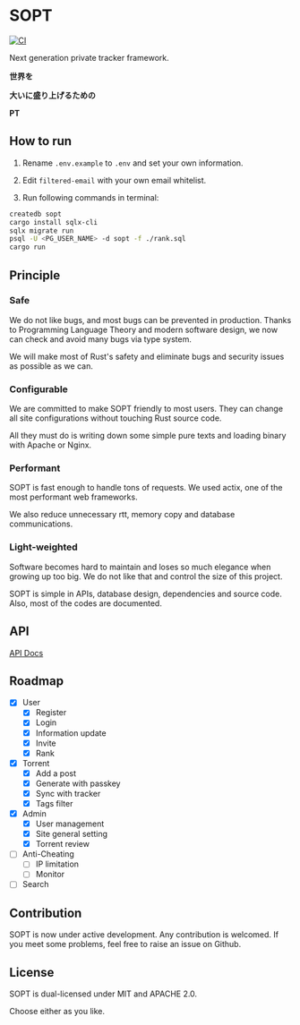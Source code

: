# SOPT

[![CI](https://github.com/NJUPT-NYR/SOPT/actions/workflows/CI.yml/badge.svg)](https://github.com/NJUPT-NYR/SOPT/actions/workflows/CI.yml)

Next generation private tracker framework.

**世界を**

**大いに盛り上げるための**

**PT**

## How to run

1. Rename `.env.example` to `.env` and set your own information.

2. Edit `filtered-email` with your own email whitelist.

3. Run following commands in terminal:

```bash
createdb sopt
cargo install sqlx-cli
sqlx migrate run
psql -U <PG_USER_NAME> -d sopt -f ./rank.sql
cargo run
```

## Principle

### Safe
We do not like bugs, and most bugs can be prevented in production.
Thanks to Programming Language Theory and modern software design, we
now can check and avoid many bugs via type system.

We will make most of Rust's safety and eliminate bugs and security 
issues as possible as we can.

### Configurable
We are committed to make SOPT friendly to most users. They can change
all site configurations without touching Rust source code. 

All they must do is writing down some simple pure texts 
and loading binary with Apache or Nginx.

### Performant
SOPT is fast enough to handle tons of requests. We used actix, one 
of the most performant web frameworks.

We also reduce unnecessary rtt, memory copy and database communications.

### Light-weighted
Software becomes hard to maintain and loses so much elegance when 
growing up too big. We do not like that and control the size of
this project.

SOPT is simple in APIs, database design, dependencies and source code.
Also, most of the codes are documented.

## API

[API Docs](https://github.com/NJUPT-NYR/SOPT/blob/master/API.md)

## Roadmap

- [x] User
  - [x] Register
  - [x] Login
  - [x] Information update
  - [x] Invite
  - [x] Rank
- [x] Torrent
  - [x] Add a post
  - [x] Generate with passkey
  - [x] Sync with tracker
  - [x] Tags filter
- [x] Admin
  - [x] User management
  - [x] Site general setting
  - [x] Torrent review
- [ ] Anti-Cheating
  - [ ] IP limitation
  - [ ] Monitor
- [ ] Search  

## Contribution
SOPT is now under active development. Any contribution is welcomed.
If you meet some problems, feel free to raise an issue on Github.

## License

SOPT is dual-licensed under MIT and APACHE 2.0.

Choose either as you like.
